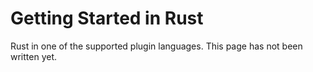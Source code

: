 # Getting Started in Rust

Rust in one of the supported plugin languages.
This page has not been written yet.
